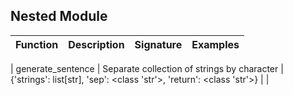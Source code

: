 ## Nested Module

| Function | Description | Signature | Examples |
| :-: | :-: | :-: | :-: |

| generate_sentence | Separate collection of strings by character | {'strings': list[str], 'sep': <class 'str'>, 'return': <class 'str'>} |  |
